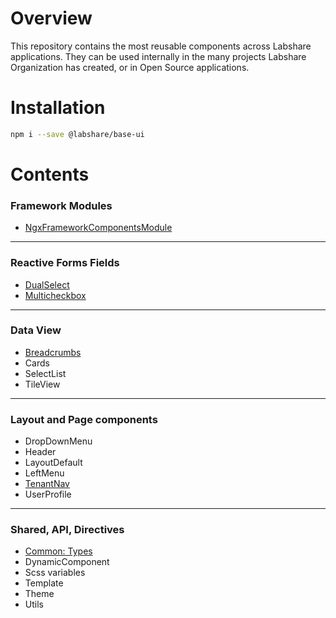 # Overview

This repository contains the most reusable components across Labshare applications. They can be used internally in the many projects Labshare Organization has
created, or in Open Source applications.

# Installation

```bash
npm i --save @labshare/base-ui
```

# Contents

### Framework Modules

-   [NgxFrameworkComponentsModule](/ui/ngx-framework-components/README.md)

---

### Reactive Forms Fields

-   [DualSelect](/ui/dualselect/README.md)
-   [Multicheckbox](/ui/multicheckbox/README.md)

---

### Data View

-   [Breadcrumbs](/ui/breadcrumbs/README.md)
-   Cards
-   SelectList
-   TileView

---

### Layout and Page components

-   DropDownMenu
-   Header
-   LayoutDefault
-   LeftMenu
-   [TenantNav](/ui/tenant-nav/README.md)
-   UserProfile

---

### Shared, API, Directives

-   [Common: Types](/ui/common/README.md)
-   DynamicComponent
-   Scss variables
-   Template
-   Theme
-   Utils
